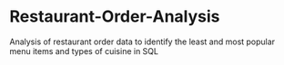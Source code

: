 # Restaurant-Order-Analysis
Analysis of restaurant order data to identify the least and most popular menu items and types of cuisine in SQL
